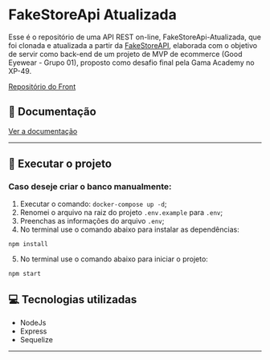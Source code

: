 # FakeStoreApi Atualizada

Esse é o repositório de uma API REST on-line, FakeStoreApi-Atualizada, que foi clonada e atualizada a partir da [FakeStoreAPI](https://github.com/keikaavousi/fake-store-api), elaborada com o objetivo de servir como back-end de um projeto de MVP de ecommerce (Good Eyewear - Grupo 01), proposto como desafio final pela Gama Academy no XP-49.

[Repositório do Front](https://github.com/mtavidal/desafio-final-grupo01-front)

## 📑 Documentação

[Ver a documentação](https://documenter.getpostman.com/view/26296346/2s93z9cNPk)

---

## 📁 Executar o projeto

### Caso deseje criar o banco manualmente:

1.  Executar o comando: `docker-compose up -d`;
2.  Renomei o arquivo na raiz do projeto `.env.example` para `.env`;
3.  Preenchas as informações do arquivo `.env`;
4.  No terminal use o comando abaixo para instalar as dependências:

```
npm install
```

5.  No terminal use o comando abaixo para iniciar o projeto:

```
npm start
```

## 💻 Tecnologias utilizadas

- NodeJs
- Express
- Sequelize

---
